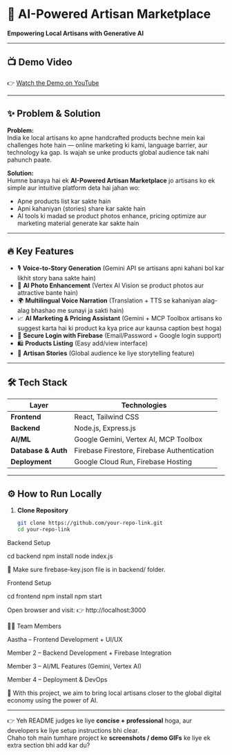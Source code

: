 # 🎨 AI-Powered Artisan Marketplace  
**Empowering Local Artisans with Generative AI**

---

## 📺 Demo Video  
👉 [Watch the Demo on YouTube](https://youtu.be/your-demo-video-link)  

---

## ✨ Problem & Solution  

**Problem:**  
India ke local artisans ko apne handcrafted products bechne mein kai challenges hote hain — online marketing ki kami, language barrier, aur technology ka gap. Is wajah se unke products global audience tak nahi pahunch paate.  

**Solution:**  
Humne banaya hai ek **AI-Powered Artisan Marketplace** jo artisans ko ek simple aur intuitive platform deta hai jahan wo:  
- Apne products list kar sakte hain  
- Apni kahaniyan (stories) share kar sakte hain  
- AI tools ki madad se product photos enhance, pricing optimize aur marketing material generate kar sakte hain  

---

## 🔥 Key Features  

- 🎙️ **Voice-to-Story Generation** (Gemini API se artisans apni kahani bol kar likhit story bana sakte hain)  
- 📸 **AI Photo Enhancement** (Vertex AI Vision se product photos aur attractive bante hain)  
- 🌍 **Multilingual Voice Narration** (Translation + TTS se kahaniyan alag-alag bhashao me sunayi ja sakti hain)  
- 📈 **AI Marketing & Pricing Assistant** (Gemini + MCP Toolbox artisans ko suggest karta hai ki product ka kya price aur kaunsa caption best hoga)  
- 🔑 **Secure Login with Firebase** (Email/Password + Google login support)  
- 🛍️ **Products Listing** (Easy add/view interface)  
- 📖 **Artisan Stories** (Global audience ke liye storytelling feature)  

---

## 🛠️ Tech Stack  

| Layer       | Technologies |
|-------------|--------------|
| **Frontend** | React, Tailwind CSS |
| **Backend**  | Node.js, Express.js |
| **AI/ML**    | Google Gemini, Vertex AI, MCP Toolbox |
| **Database & Auth** | Firebase Firestore, Firebase Authentication |
| **Deployment** | Google Cloud Run, Firebase Hosting |

---

## ⚙️ How to Run Locally  

1. **Clone Repository**  
   ```bash
   git clone https://github.com/your-repo-link.git
   cd your-repo-link
Backend Setup

cd backend
npm install
node index.js


🔑 Make sure firebase-key.json file is in backend/ folder.

Frontend Setup

cd frontend
npm install
npm start


Open browser and visit:
👉 http://localhost:3000

👨‍💻 Team Members

Aastha – Frontend Development + UI/UX

Member 2 – Backend Development + Firebase Integration

Member 3 – AI/ML Features (Gemini, Vertex AI)

Member 4 – Deployment & DevOps

🚀 With this project, we aim to bring local artisans closer to the global digital economy using the power of AI.


---

👉 Yeh README judges ke liye **concise + professional** hoga, aur developers ke liye setup instructions bhi clear.  
Chaho toh main tumhare project ke **screenshots / demo GIFs** ke liye ek extra section bhi add kar du?

                
